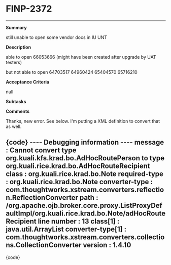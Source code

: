 # FINP-2372
---
**Summary**

still unable to open some vendor docs in IU UNT




**Description**

able to open 66053666 (might have been created after upgrade by UAT testers)


but not able to open
64703517
64960424
65404570
65716210




**Acceptance Criteria**

null




**Subtasks**





**Comments**

Thanks, new error. See below. I'm putting a XML definition to convert that as well.

{code}
---- Debugging information ----
message             : Cannot convert type org.kuali.kfs.krad.bo.AdHocRoutePerson to type org.kuali.rice.krad.bo.AdHocRouteRecipient
class               : org.kuali.rice.krad.bo.Note
required-type       : org.kuali.rice.krad.bo.Note
converter-type      : com.thoughtworks.xstream.converters.reflection.ReflectionConverter
path                : /org.apache.ojb.broker.core.proxy.ListProxyDefaultImpl/org.kuali.rice.krad.bo.Note/adHocRouteRecipient
line number         : 13
class[1]            : java.util.ArrayList
converter-type[1]   : com.thoughtworks.xstream.converters.collections.CollectionConverter
version             : 1.4.10
-------------------------------
{code}






